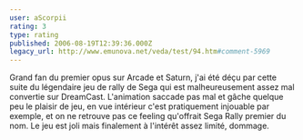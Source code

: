 ```yaml
---
user: aScorpii
rating: 3
type: rating
published: 2006-08-19T12:39:36.000Z
legacy_url: http://www.emunova.net/veda/test/94.htm#comment-5969
---
```

Grand fan du premier opus sur Arcade et Saturn, j'ai été déçu par cette suite du légendaire jeu de rally de Sega qui est malheureusement assez mal convertie sur DreamCast. L'animation saccade pas mal et gâche quelque peu le plaisir de jeu, en vue intérieur c'est pratiquement injouable par exemple, et on ne retrouve pas ce feeling qu'offrait Sega Rally premier du nom. Le jeu est joli mais finalement à l'intérêt assez limité, dommage.